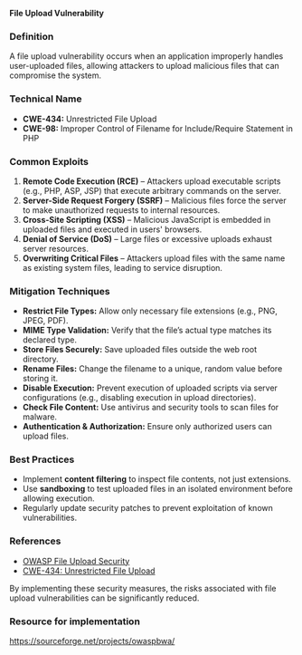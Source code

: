 **File Upload Vulnerability**


### **Definition**

A file upload vulnerability occurs when an application improperly handles user-uploaded files, allowing attackers to upload malicious files that can compromise the system.

### **Technical Name**

- **CWE-434:** Unrestricted File Upload
- **CWE-98:** Improper Control of Filename for Include/Require Statement in PHP

### **Common Exploits**

1. **Remote Code Execution (RCE)** – Attackers upload executable scripts (e.g., PHP, ASP, JSP) that execute arbitrary commands on the server.
2. **Server-Side Request Forgery (SSRF)** – Malicious files force the server to make unauthorized requests to internal resources.
3. **Cross-Site Scripting (XSS)** – Malicious JavaScript is embedded in uploaded files and executed in users' browsers.
4. **Denial of Service (DoS)** – Large files or excessive uploads exhaust server resources.
5. **Overwriting Critical Files** – Attackers upload files with the same name as existing system files, leading to service disruption.

### **Mitigation Techniques**

- **Restrict File Types:** Allow only necessary file extensions (e.g., PNG, JPEG, PDF).
- **MIME Type Validation:** Verify that the file’s actual type matches its declared type.
- **Store Files Securely:** Save uploaded files outside the web root directory.
- **Rename Files:** Change the filename to a unique, random value before storing it.
- **Disable Execution:** Prevent execution of uploaded scripts via server configurations (e.g., disabling execution in upload directories).
- **Check File Content:** Use antivirus and security tools to scan files for malware.
- **Authentication & Authorization:** Ensure only authorized users can upload files.

### **Best Practices**

- Implement **content filtering** to inspect file contents, not just extensions.
- Use **sandboxing** to test uploaded files in an isolated environment before allowing execution.
- Regularly update security patches to prevent exploitation of known vulnerabilities.

### **References**

- [OWASP File Upload Security](https://owasp.org/www-community/vulnerabilities/Unrestricted_File_Upload)
- [CWE-434: Unrestricted File Upload](https://cwe.mitre.org/data/definitions/434.html)

By implementing these security measures, the risks associated with file upload vulnerabilities can be significantly reduced.

### **Resource for implementation**

https://sourceforge.net/projects/owaspbwa/
